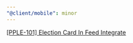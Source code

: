 ```yaml
---
"@client/mobile": minor
---
```


[[PPLE-101] Election Card In Feed Integrate](https://linear.app/snts/issue/PPLE-101/election-card-in-feed-integrate)
